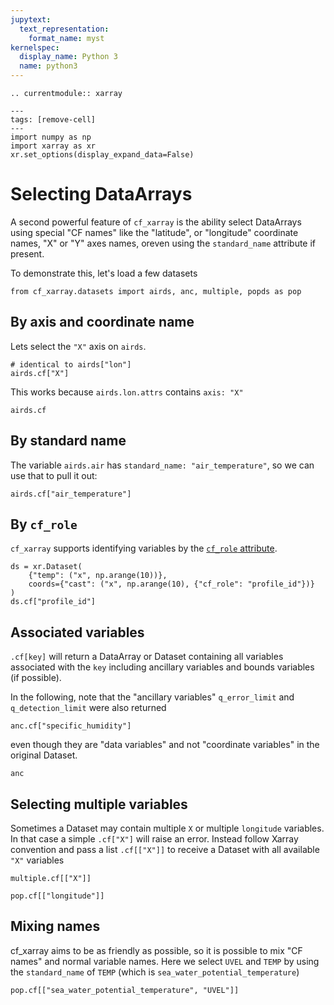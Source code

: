 ```yaml
---
jupytext:
  text_representation:
    format_name: myst
kernelspec:
  display_name: Python 3
  name: python3
---
```


```{eval-rst}
.. currentmodule:: xarray
```

```{code-cell}
---
tags: [remove-cell]
---
import numpy as np
import xarray as xr
xr.set_options(display_expand_data=False)
```

# Selecting DataArrays

A second powerful feature of `cf_xarray` is the ability select DataArrays using special "CF names" like the "latitude", or "longitude" coordinate names, "X"  or "Y" axes names, oreven using the `standard_name` attribute if present.

To demonstrate this, let's load a few datasets

```{code-cell}
from cf_xarray.datasets import airds, anc, multiple, popds as pop
```

## By axis and coordinate name

Lets select the `"X"` axis on `airds`.

```{code-cell}
# identical to airds["lon"]
airds.cf["X"]
```

This works because `airds.lon.attrs` contains `axis: "X"`

```{code-cell}
airds.cf
```

## By standard name

The variable `airds.air` has `standard_name: "air_temperature"`, so we can use that to pull it out:

```{code-cell}
airds.cf["air_temperature"]
```

## By `cf_role`

`cf_xarray` supports identifying variables by the [`cf_role` attribute](http://cfconventions.org/Data/cf-conventions/cf-conventions-1.9/cf-conventions.html#discrete-sampling-geometries).

```{code-cell}
ds = xr.Dataset(
    {"temp": ("x", np.arange(10))},
    coords={"cast": ("x", np.arange(10), {"cf_role": "profile_id"})}
)
ds.cf["profile_id"]
```

## Associated variables

`.cf[key]` will return a DataArray or Dataset containing all variables associated with the `key` including ancillary variables and bounds variables (if possible).

In the following, note that the "ancillary variables" `q_error_limit` and `q_detection_limit` were also returned

```{code-cell}
anc.cf["specific_humidity"]
```

even though they are "data variables" and not "coordinate variables" in the original Dataset.

```{code-cell}
anc
```

## Selecting multiple variables

Sometimes a Dataset may contain multiple `X` or multiple `longitude` variables. In that case a simple `.cf["X"]` will raise an error. Instead follow Xarray convention and pass a  list `.cf[["X"]]` to receive a Dataset with all available `"X"` variables

```{code-cell}
multiple.cf[["X"]]
```

```{code-cell}
pop.cf[["longitude"]]
```

## Mixing names

cf_xarray aims to be as friendly as possible, so it is  possible to mix "CF names" and normal variable names. Here we select `UVEL` and `TEMP` by using the `standard_name` of `TEMP` (which is `sea_water_potential_temperature`)

```{code-cell}
pop.cf[["sea_water_potential_temperature", "UVEL"]]
```
